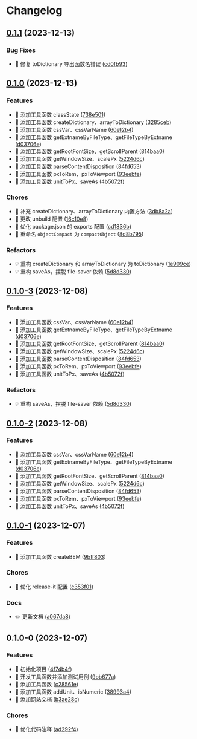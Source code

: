 # Changelog

## [0.1.1](https://github.com/l246804/nice-fns/compare/v0.1.0...v0.1.1) (2023-12-13)


### Bug Fixes

* 🐛 修复 toDictionary 导出函数名错误 ([cd0fb93](https://github.com/l246804/nice-fns/commit/cd0fb93b148953eff0cafa6d506ae59ef78d3c10))

## [0.1.0](https://github.com/l246804/nice-fns/compare/v0.1.0-1...v0.1.0) (2023-12-13)


### Features

* 🎸 添加工具函数 classState ([738e501](https://github.com/l246804/nice-fns/commit/738e5010e3da86e83954de5048ac31d0efea5b20))
* 🎸 添加工具函数 createDictionary、arrayToDictionary ([3285ceb](https://github.com/l246804/nice-fns/commit/3285cebe4e81693dd98e15ab8ddf15e63781256b))
* 🎸 添加工具函数 cssVar、cssVarName ([60e12b4](https://github.com/l246804/nice-fns/commit/60e12b4a5d009095f8ba25b90989d2dbc30d79f3))
* 🎸 添加工具函数 getExtnameByFileType、getFileTypeByExtname ([d03706e](https://github.com/l246804/nice-fns/commit/d03706ebe8f578189b3be30096ca5616a19d7855))
* 🎸 添加工具函数 getRootFontSize、getScrollParent ([814baa0](https://github.com/l246804/nice-fns/commit/814baa0e98e5e7e2dc429e2563725d8b4b5cc332))
* 🎸 添加工具函数 getWindowSize、scalePx ([5224d6c](https://github.com/l246804/nice-fns/commit/5224d6c17c8553e676dffaf9ad0a7f3028fbe658))
* 🎸 添加工具函数 parseContentDisposition ([84fd653](https://github.com/l246804/nice-fns/commit/84fd653f577f0064db6cd04a7f71680061aefd09))
* 🎸 添加工具函数 pxToRem、pxToViewport ([93eebfe](https://github.com/l246804/nice-fns/commit/93eebfe520c8d46e5a8c9e7a0b25b7653f117ebc))
* 🎸 添加工具函数 unitToPx、saveAs ([4b5072f](https://github.com/l246804/nice-fns/commit/4b5072f3a43e0c6f3704f98e4654d87ad33bf3ee))


### Chores

* 🤖 补充 createDictionary、arrayToDictionary 内置方法 ([3db8a2a](https://github.com/l246804/nice-fns/commit/3db8a2abb832e0693ab1fc518c507644d9b98fc1))
* 🤖 更改 unbuild 配置 ([16c10e8](https://github.com/l246804/nice-fns/commit/16c10e88ea6c3b8e5f880e271994f3c9fde54d14))
* 🤖 优化 package.json 的 exports 配置 ([cd1836b](https://github.com/l246804/nice-fns/commit/cd1836be3829112da39070edfc031ac7254e7fa5))
* 🤖 重命名 `objectCompact` 为 `compactObject` ([8d8b795](https://github.com/l246804/nice-fns/commit/8d8b795ee180cace738063346a933897c030d964))


### Refactors

* 💡 重构 createDictionary 和 arrayToDictionary 为 toDictionary ([1e909ce](https://github.com/l246804/nice-fns/commit/1e909ce4e9ff684e4045873403e27a562d74f5af))
* 💡 重构 saveAs，摆脱 file-saver 依赖 ([5d8d330](https://github.com/l246804/nice-fns/commit/5d8d330fa1a3dd78950d3eaffc3557c47085f89a))

## [0.1.0-3](https://github.com/l246804/nice-fns/compare/v0.1.0-1...v0.1.0-3) (2023-12-08)


### Features

* 🎸 添加工具函数 cssVar、cssVarName ([60e12b4](https://github.com/l246804/nice-fns/commit/60e12b4a5d009095f8ba25b90989d2dbc30d79f3))
* 🎸 添加工具函数 getExtnameByFileType、getFileTypeByExtname ([d03706e](https://github.com/l246804/nice-fns/commit/d03706ebe8f578189b3be30096ca5616a19d7855))
* 🎸 添加工具函数 getRootFontSize、getScrollParent ([814baa0](https://github.com/l246804/nice-fns/commit/814baa0e98e5e7e2dc429e2563725d8b4b5cc332))
* 🎸 添加工具函数 getWindowSize、scalePx ([5224d6c](https://github.com/l246804/nice-fns/commit/5224d6c17c8553e676dffaf9ad0a7f3028fbe658))
* 🎸 添加工具函数 parseContentDisposition ([84fd653](https://github.com/l246804/nice-fns/commit/84fd653f577f0064db6cd04a7f71680061aefd09))
* 🎸 添加工具函数 pxToRem、pxToViewport ([93eebfe](https://github.com/l246804/nice-fns/commit/93eebfe520c8d46e5a8c9e7a0b25b7653f117ebc))
* 🎸 添加工具函数 unitToPx、saveAs ([4b5072f](https://github.com/l246804/nice-fns/commit/4b5072f3a43e0c6f3704f98e4654d87ad33bf3ee))


### Refactors

* 💡 重构 saveAs，摆脱 file-saver 依赖 ([5d8d330](https://github.com/l246804/nice-fns/commit/5d8d330fa1a3dd78950d3eaffc3557c47085f89a))

## [0.1.0-2](https://github.com/l246804/nice-fns/compare/v0.1.0-1...v0.1.0-2) (2023-12-08)


### Features

* 🎸 添加工具函数 cssVar、cssVarName ([60e12b4](https://github.com/l246804/nice-fns/commit/60e12b4a5d009095f8ba25b90989d2dbc30d79f3))
* 🎸 添加工具函数 getExtnameByFileType、getFileTypeByExtname ([d03706e](https://github.com/l246804/nice-fns/commit/d03706ebe8f578189b3be30096ca5616a19d7855))
* 🎸 添加工具函数 getRootFontSize、getScrollParent ([814baa0](https://github.com/l246804/nice-fns/commit/814baa0e98e5e7e2dc429e2563725d8b4b5cc332))
* 🎸 添加工具函数 getWindowSize、scalePx ([5224d6c](https://github.com/l246804/nice-fns/commit/5224d6c17c8553e676dffaf9ad0a7f3028fbe658))
* 🎸 添加工具函数 parseContentDisposition ([84fd653](https://github.com/l246804/nice-fns/commit/84fd653f577f0064db6cd04a7f71680061aefd09))
* 🎸 添加工具函数 pxToRem、pxToViewport ([93eebfe](https://github.com/l246804/nice-fns/commit/93eebfe520c8d46e5a8c9e7a0b25b7653f117ebc))
* 🎸 添加工具函数 unitToPx、saveAs ([4b5072f](https://github.com/l246804/nice-fns/commit/4b5072f3a43e0c6f3704f98e4654d87ad33bf3ee))

## [0.1.0-1](https://github.com/l246804/nice-fns/compare/v0.1.0-0...v0.1.0-1) (2023-12-07)


### Features

* 🎸 添加工具函数 createBEM ([9bff803](https://github.com/l246804/nice-fns/commit/9bff80334935c99b7a65e6cf51215387ae4a6670))


### Chores

* 🤖 优化 release-it 配置 ([c353f01](https://github.com/l246804/nice-fns/commit/c353f019b652d31ab8892f3122beb0e019deedbd))


### Docs

* ✏️ 更新文档 ([a067da8](https://github.com/l246804/nice-fns/commit/a067da8cbdebddf89d1eda29faab6e6d75f8e483))

## 0.1.0-0 (2023-12-07)


### Features

* 🎸 初始化项目 ([4f74b4f](https://github.com/l246804/nice-fns/commit/4f74b4f56c75fb4e23eceaea2d09459a5892cc99))
* 🎸 开发工具函数并添加测试用例 ([9bb677a](https://github.com/l246804/nice-fns/commit/9bb677a68342a6c32fcc850b2902b8e468b74ae6))
* 🎸 添加工具函数 ([c28561e](https://github.com/l246804/nice-fns/commit/c28561e2584433ab068e73f3b1a3d873443db425))
* 🎸 添加工具函数 addUnit、isNumeric ([38993a4](https://github.com/l246804/nice-fns/commit/38993a44e76dc3bed70abfdb8b123b11e7fd887b))
* 🎸 添加网站文档 ([b3ae28c](https://github.com/l246804/nice-fns/commit/b3ae28cc875825aed868957e6a96b8d0fed922eb))


### Chores

* 🤖 优化代码注释 ([ad292f4](https://github.com/l246804/nice-fns/commit/ad292f402ca8166f704e4c8d8376de9fb2886e10))